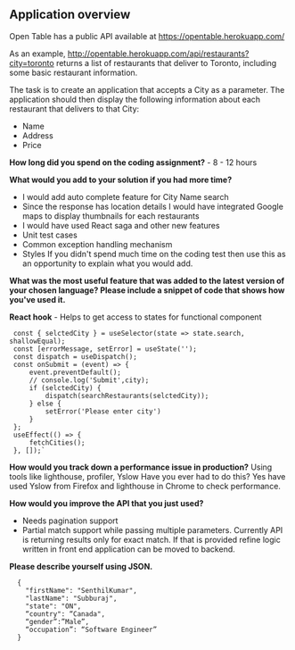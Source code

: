
## Application overview

Open Table has a public API available at https://opentable.herokuapp.com/

As an example, http://opentable.herokuapp.com/api/restaurants?city=toronto returns a list of restaurants that deliver to Toronto, including some basic restaurant information.
 
The task is to create an application that accepts a City as a parameter. The application should then display the following information about each restaurant that delivers to that City:
- Name
- Address
- Price 

**How long did you spend on the coding assignment?**  - 8 - 12 hours 

**What would you add to your solution if you had more time?** 
  - I would add auto complete feature for City Name search
  - Since the response has location details I would have integrated Google maps to display thumbnails for each restaurants
  - I would have used React saga and other new features
  - Unit test cases
  - Common exception handling mechanism
  - Styles
If you didn't spend much time on the coding test then use this as an opportunity to explain what you would add.

**What was the most useful feature that was added to the latest version of your chosen language? Please include a snippet of code that shows how you've used it.**

**React hook** - Helps to get access to states for functional component

   ```
    const { selctedCity } = useSelector(state => state.search, shallowEqual);
    const [errorMessage, setError] = useState('');
    const dispatch = useDispatch();
    const onSubmit = (event) => {
        event.preventDefault();
        // console.log('Submit',city);
        if (selctedCity) {
            dispatch(searchRestaurants(selctedCity));
        } else {
            setError('Please enter city')
        }
    };
    useEffect(() => {
        fetchCities();
    }, []);`
  ```

**How would you track down a performance issue in production?**
Using tools like lighthouse, profiler, Yslow Have you ever had to do this? Yes have used Yslow from Firefox and lighthouse in Chrome to check performance.


**How would you improve the API that you just used?**

  - Needs pagination support
  - Partial match support while passing multiple parameters. Currently API is returning results only for exact match. If      that is provided refine logic written in front end application can be moved to backend.

**Please describe yourself using JSON.**

```
  {
    "firstName": "SenthilKumar",
    "lastName": "Subburaj",
    "state": "ON",
    “country": “Canada",
    “gender”:”Male”,
    “occupation”: “Software Engineer”
  }
 ```
